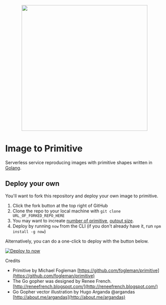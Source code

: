 <p align="center">
  <img src="https://raw.githubusercontent.com/sophearak/image-to-primitive/master/assets/cover.png" height="400" />
</p>

# Image to Primitive

Serverless service reproducing images with primitive shapes written in [Golang](https://golang.org/).

## Deploy your own

You'll want to fork this repository and deploy your own image to primitive.

1. Click the fork button at the top right of GitHub
2. Clone the repo to your local machine with `git clone URL_OF_FORKED_REPO_HERE`
3. You may want to increate [number of primitive](https://github.com/sophearak/image-to-primitive/blob/master/primitive.go#L99), [output size](https://github.com/sophearak/image-to-primitive/blob/master/primitive.go#L142).
4. Deploy by running `now` from the CLI (if you don't already have it, run `npm install -g now`)

Alternatively, you can do a one-click to deploy with the button below.

[![Deploy to now](https://deploy.now.sh/static/button.svg)](https://deploy.now.sh/?repo=https://github.com/sophearak/image-to-primitive)

Credits

- Primitive by Michael Fogleman [https://github.com/fogleman/primitive](https://github.com/fogleman/primitive)
- The Go gopher was designed by Renee French. [http://reneefrench.blogspot.com/](http://reneefrench.blogspot.com/)
- Go Gopher vector illustration by Hugo Arganda @argandas [http://about.me/argandas](http://about.me/argandas)
